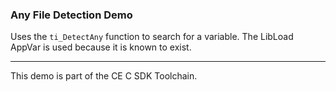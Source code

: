 ### Any File Detection Demo

Uses the `ti_DetectAny` function to search for a variable.
The LibLoad AppVar is used because it is known to exist.

---

This demo is part of the CE C SDK Toolchain.
